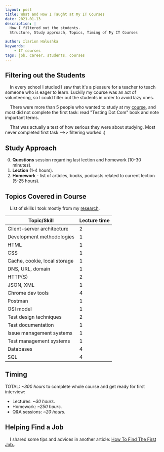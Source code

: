 ```yaml
---
layout: post
title: What and How I Taught at My IT Courses
date: 2021-01-13
description: |
  How I filtered out the students.
  Structure, Study approach, Topics, Timing of My IT Courses

author: Ilarion Halushka
keywords:
    - IT courses
tags: job, career, students, courses
---
```


## Filtering out the Students
&nbsp;&nbsp;&nbsp; In every school I studied I saw that it's a pleasure for a teacher to teach someone who is eager to learn. 
Luckily my course was an act of volunteering, so I could filter out the students in order to avoid lazy ones.

&nbsp;&nbsp;&nbsp; There were more than 5 people who wanted to study at my
<a target="_blank" href="/Results-Of-My-IT-Courses">course</a>,
and most did not complete the first task: 
read "Testing Dot Com" book and note important terms.

&nbsp;&nbsp;&nbsp; That was actually a test of how serious they were about studying. 
Most never completed first task -->> filtering worked :)

## Study Approach

0. **Questions** session regarding last lection and homework (10-30 minutes).
1. **Lection** (1-4 hours).
2. **Homework** - list of articles, books, podcasts related to current lection (5-25 hours).

## Topics Covered in Course
&nbsp;&nbsp;&nbsp; List of skills I took mostly from my
<a target="_blank" href="/vacancies-analysis-for-QA-Engineers">research</a>.

Topic/Skill | Lecture time
--- | ---
Client-server architecture | 2
Development methodologies | 1
HTML | 1
CSS | 1
Cache, cookie, local storage | 1
DNS, URL, domain | 1
HTTP(S) | 2
JSON, XML | 1
Chrome dev tools | 4
Postman | 1
OSI model | 1
Test design techniques | 2
Test documentation | 1
Issue management systems | 1
Test management systems | 1
Databases | 4
SQL | 4

## Timing

TOTAL: *~300 hours* to complete whole course and get ready for first interview:

* Lectures: *~30 hours*.
* Homework: *~250 hours*.
* Q&A sessions: *~20 hours*.

## Helping Find a Job

&nbsp;&nbsp;&nbsp; I shared some tips and advices in another article:
<a target="_blank" href="/How-To-Find-The-First-Job">How To Find The First Job.</a>.









